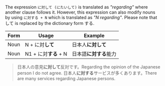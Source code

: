 The expression `に対して (にたいして)` is translated as *"regarding"* where another clause follows it. However, this expression can also modify nouns by using `に対する + N` which is translated as *"N regarding"*. Please note that して is replaced by the dictionary form する.

|Form|Usage|Example|
|-|-|-|
|Noun|N + に対**して**|日本人**に対して**|
|Noun|N1 + に対**する** + N|日本語**に対する**能力|

>日本人の意見**に対して**反対です。Regarding the opinion of the Japanese person I do not agree.
>日本人**に対する**サービスが多くあります。There are many services regarding Japanese persons.